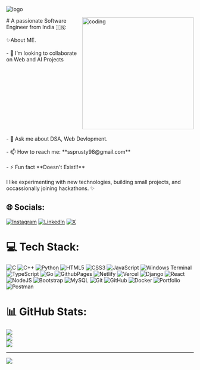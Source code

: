 ![logo](https://github.com/sudhansu-24/sudhansu-24/blob/main/banner.gif)
<div style="display: flex;">
  <div style="flex: 1;">
    # A passionate Software Engineer from India 🇮🇳:
    <br>
    <br>
    ✨About ME.<br>
    <br>- 👯 I’m looking to collaborate on Web and AI Projects<br>
                    </div>
  <div style="flex-shrink: 0;">
    <img class="coding-gif" align="right" alt="coding" width="300" src="https://media1.tenor.com/m/C1r3YSmu4IQAAAAC/coding.gif"/>
  </div>
</div>
    <br>- 💬 Ask me about DSA, Web Devlopment.<br>
    <br>- 📫 How to reach me: **ssprusty98@gmail.com**<br>
    <br>- ⚡ Fun fact **Doesn't Exist!!**<br><br>
    I like experimenting with new technologies, building small projects, and occassionally joining hackathons. ✨
 
## 🌐 Socials:
[![Instagram](https://img.shields.io/badge/Instagram-%23E4405F.svg?logo=Instagram&logoColor=white)](https://instagram.com/sudhansu_24) [![LinkedIn](https://img.shields.io/badge/LinkedIn-%230077B5.svg?logo=linkedin&logoColor=white)](https://linkedin.com/in/sudhansushekhar/) [![X](https://img.shields.io/badge/X-black.svg?logo=X&logoColor=white)](https://x.com/sudhansu_24) 

# 💻 Tech Stack:
![C](https://img.shields.io/badge/c-%2300599C.svg?style=for-the-badge&logo=c&logoColor=white) ![C++](https://img.shields.io/badge/c++-%2300599C.svg?style=for-the-badge&logo=c%2B%2B&logoColor=white) ![Python](https://img.shields.io/badge/python-3670A0?style=for-the-badge&logo=python&logoColor=ffdd54) ![HTML5](https://img.shields.io/badge/html5-%23E34F26.svg?style=for-the-badge&logo=html5&logoColor=white) ![CSS3](https://img.shields.io/badge/css3-%231572B6.svg?style=for-the-badge&logo=css3&logoColor=white) ![JavaScript](https://img.shields.io/badge/javascript-%23323330.svg?style=for-the-badge&logo=javascript&logoColor=%23F7DF1E) ![Windows Terminal](https://img.shields.io/badge/Windows%20Terminal-%234D4D4D.svg?style=for-the-badge&logo=windows-terminal&logoColor=white) ![TypeScript](https://img.shields.io/badge/typescript-%23007ACC.svg?style=for-the-badge&logo=typescript&logoColor=white) ![Go](https://img.shields.io/badge/go-%2300ADD8.svg?style=for-the-badge&logo=go&logoColor=white) ![GithubPages](https://img.shields.io/badge/github%20pages-121013?style=for-the-badge&logo=github&logoColor=white) ![Netlify](https://img.shields.io/badge/netlify-%23000000.svg?style=for-the-badge&logo=netlify&logoColor=#00C7B7) ![Vercel](https://img.shields.io/badge/vercel-%23000000.svg?style=for-the-badge&logo=vercel&logoColor=white) ![Django](https://img.shields.io/badge/django-%23092E20.svg?style=for-the-badge&logo=django&logoColor=white) ![React](https://img.shields.io/badge/react-%2320232a.svg?style=for-the-badge&logo=react&logoColor=%2361DAFB) ![NodeJS](https://img.shields.io/badge/node.js-6DA55F?style=for-the-badge&logo=node.js&logoColor=white) ![Bootstrap](https://img.shields.io/badge/bootstrap-%238511FA.svg?style=for-the-badge&logo=bootstrap&logoColor=white) ![MySQL](https://img.shields.io/badge/mysql-4479A1.svg?style=for-the-badge&logo=mysql&logoColor=white) ![Git](https://img.shields.io/badge/git-%23F05033.svg?style=for-the-badge&logo=git&logoColor=white) ![GitHub](https://img.shields.io/badge/github-%23121011.svg?style=for-the-badge&logo=github&logoColor=white) ![Docker](https://img.shields.io/badge/docker-%230db7ed.svg?style=for-the-badge&logo=docker&logoColor=white) ![Portfolio](https://img.shields.io/badge/Portfolio-%23000000.svg?style=for-the-badge&logo=firefox&logoColor=#FF7139) ![Postman](https://img.shields.io/badge/Postman-FF6C37?style=for-the-badge&logo=postman&logoColor=white)

# 📊 GitHub Stats:
![](https://github-readme-stats.vercel.app/api?username=sudhansu-24&theme=dark&hide_border=false&include_all_commits=true&count_private=true)<br/>
![](https://github-readme-streak-stats.herokuapp.com/?user=sudhansu-24&theme=dark&hide_border=false)<br/>
![](https://github-readme-stats.vercel.app/api/top-langs/?username=sudhansu-24&theme=dark&hide_border=false&include_all_commits=true&count_private=true&layout=compact)

---
[![](https://visitcount.itsvg.in/api?id=sudhansu-24&icon=0&color=0)](https://visitcount.itsvg.in)

<!-- Proudly created with GPRM ( https://gprm.itsvg.in ) -->
